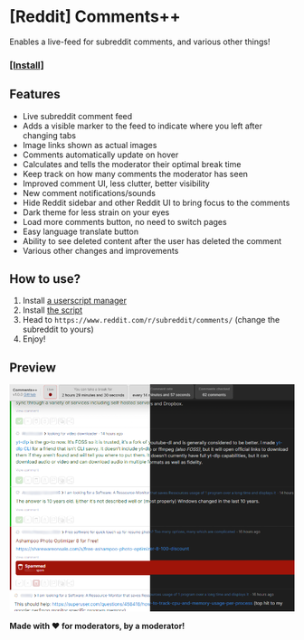 # [Reddit] Comments++

Enables a live-feed for subreddit comments, and various other things!

### [[Install]](https://github.com/Hakorr/Userscripts/raw/main/Reddit.com/CommentsPlusPlus/commentsplusplus.user.js)

## Features

- Live subreddit comment feed
- Adds a visible marker to the feed to indicate where you left after changing tabs
- Image links shown as actual images
- Comments automatically update on hover
- Calculates and tells the moderator their optimal break time
- Keep track on how many comments the moderator has seen
- Improved comment UI, less clutter, better visibility
- New comment notifications/sounds
- Hide Reddit sidebar and other Reddit UI to bring focus to the comments
- Dark theme for less strain on your eyes
- Load more comments button, no need to switch pages
- Easy language translate button
- Ability to see deleted content after the user has deleted the comment
- Various other changes and improvements

## How to use?

1) Install [a userscript manager](https://violentmonkey.github.io/)
2) Install [the script](https://github.com/Hakorr/Userscripts/raw/main/Reddit.com/CommentsPlusPlus/commentsplusplus.user.js)
3) Head to `https://www.reddit.com/r/subreddit/comments/` (change the subreddit to yours)
4) Enjoy!

## Preview

![](content/commentsplusplus.png)

**Made with ❤️ for moderators, by a moderator!**
